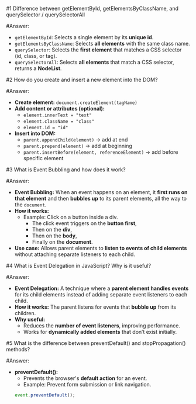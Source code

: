 #1 Difference between getElementById, getElementsByClassName, and querySelector / querySelectorAll

#Answer:

- `getElementById`: Selects a single element by its **unique id**.  
- `getElementsByClassName`: Selects **all elements** with the same class name.  
- `querySelector`: Selects the **first element** that matches a CSS selector (id, class, or tag).  
- `querySelectorAll`: Selects **all elements** that match a CSS selector, returns a **NodeList**.

#2 How do you create and insert a new element into the DOM?

#Answer:

- **Create element:** `document.createElement(tagName)`  
- **Add content or attributes (optional):**  
  - `element.innerText = "text"`  
  - `element.className = "class"`  
  - `element.id = "id"`  
- **Insert into DOM:**  
  - `parent.appendChild(element)` → add at end  
  - `parent.prepend(element)` → add at beginning  
  - `parent.insertBefore(element, referenceElement)` → add before specific element

#3 What is Event Bubbling and how does it work?

#Answer:

- **Event Bubbling:** When an event happens on an element, it **first runs on that element** and then **bubbles up** to its parent elements, all the way to the `document`.  
- **How it works:**  
  - Example: Click on a button inside a div.  
    - The click event triggers on the **button first**,  
    - Then on the **div**,  
    - Then on the **body**,  
    - Finally on the **document**.  
- **Use case:** Allows parent elements to **listen to events of child elements** without attaching separate listeners to each child.

#4 What is Event Delegation in JavaScript? Why is it useful?

#Answer:

- **Event Delegation:** A technique where a **parent element handles events** for its child elements instead of adding separate event listeners to each child.  
- **How it works:** The parent listens for events that **bubble up** from its children.  
- **Why useful:**  
  - Reduces the **number of event listeners**, improving performance.  
  - Works for **dynamically added elements** that don’t exist initially.  

#5 What is the difference between preventDefault() and stopPropagation() methods?

#Answer:

- **preventDefault():**  
  - Prevents the browser's **default action** for an event.  
  - Example: Prevent form submission or link navigation.  
  ```javascript
  event.preventDefault();
